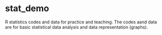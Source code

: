 # stat_demo
R statistics codes and data for practice and teaching. The codes aand data are for basic statistical data analysis and data representation (graphs).
